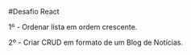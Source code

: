 #Desafio React

1º - Ordenar lista em ordem crescente. 

2º - Criar CRUD em formato de um Blog de Notícias. 
